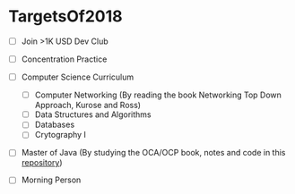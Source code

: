 # TargetsOf2018

* [ ] Join >1K USD Dev Club

* [ ] Concentration Practice

* [ ] Computer Science Curriculum
    * [ ] Computer Networking (By reading the book Networking Top Down Approach, Kurose and Ross)
    * [ ] Data Structures and Algorithms
    * [ ] Databases
    * [ ] Crytography I
    
* [ ] Master of Java (By studying the OCA/OCP book, notes and code in this [repository](https://github.com/VanTamNguyen/LearningJava))

* [ ] Morning Person

